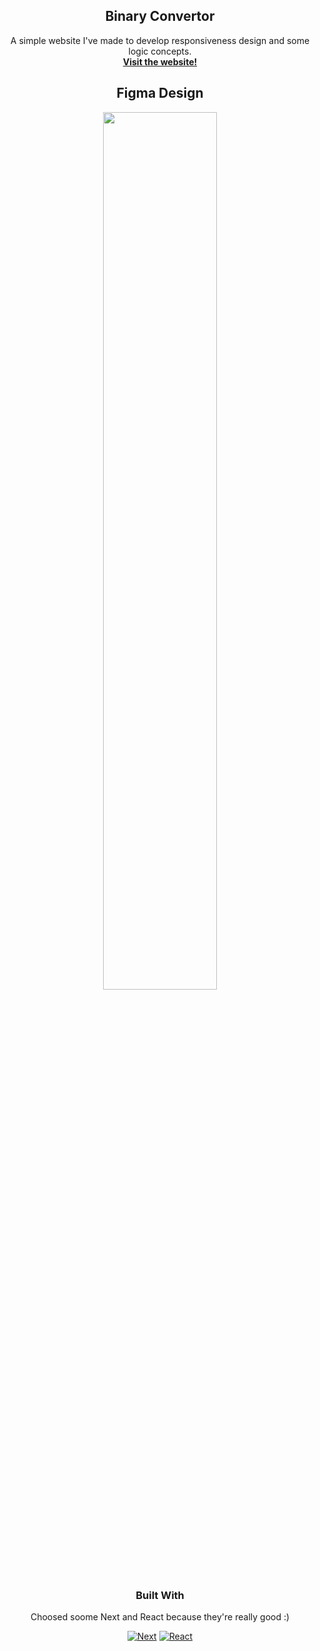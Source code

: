 <div align="center">
  <h2 align="center">Binary Convertor</h2>

  <p align="center">
    A simple website I've made to develop responsiveness design and some logic concepts.
    <br />
    <a href="https://github.com/othneildrew/Best-README-Template"><strong>Visit the website!</strong></a>

<!-- ABOUT THE PROJECT -->
## Figma Design

<img src = "https://imgur.com/dxAJJqn.png" href = "figma.com" width = "60%"/>


### Built With

Choosed soome Next and React because they're really good :)
 
 [![Next][Next.js]][Next-url]
 [![React][React.js]][React-url]



[Next.js]: https://img.shields.io/badge/next.js-000000?style=for-the-badge&logo=nextdotjs&logoColor=white
[Next-url]: https://nextjs.org/
[React.js]: https://img.shields.io/badge/React-20232A?style=for-the-badge&logo=react&logoColor=61DAFB
[React-url]: https://reactjs.org/